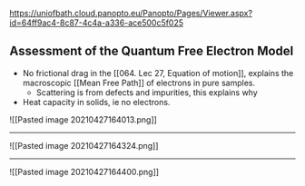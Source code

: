 https://uniofbath.cloud.panopto.eu/Panopto/Pages/Viewer.aspx?id=64ff9ac4-8c87-4c4a-a336-ace500c5f025

## Assessment of the Quantum Free Electron Model

- No frictional drag in the [[064. Lec 27, Equation of motion]], explains the macroscopic [[Mean Free Path]] of electrons in pure samples.
	- Scattering is from defects and impurities, this explains why
- Heat capacity in solids, ie no electrons.


![[Pasted image 20210427164013.png]]

---

![[Pasted image 20210427164324.png]]

---

![[Pasted image 20210427164400.png]]